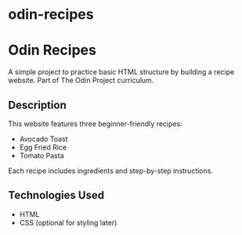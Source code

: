 # odin-recipes
# Odin Recipes

A simple project to practice basic HTML structure by building a recipe website. Part of The Odin Project curriculum.

## Description

This website features three beginner-friendly recipes:

- Avocado Toast
- Egg Fried Rice
- Tomato Pasta

Each recipe includes ingredients and step-by-step instructions.

## Technologies Used

- HTML
- CSS (optional for styling later)
